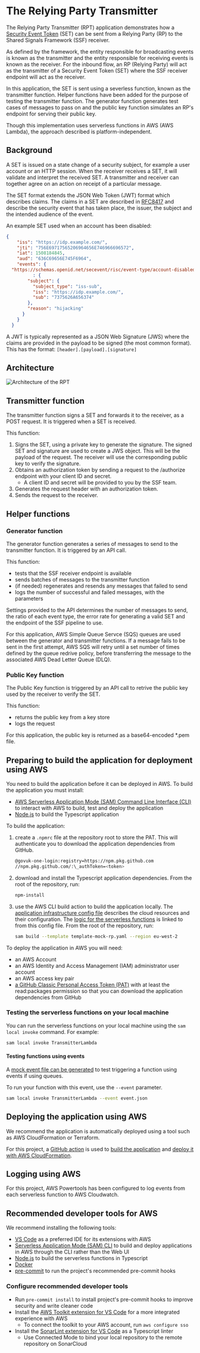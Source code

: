 # The Relying Party Transmitter

The Relying Party Transmitter (RPT) application demonstrates how a [Security Event Token](https://datatracker.ietf.org/doc/html/rfc8417) (SET) can be sent from a Relying Party (RP) to the Shared Signals Framework (SSF) receiver.

As defined by the framework, the entity responsible for broadcasting events is known as the transmitter and the entity responsible for receiving events is known as the receiver. For the inbound flow, an RP (Relying Party) will act as the transmitter of a Security Event Token (SET) where the SSF receiver endpoint will act as the receiver.

In this application, the SET is sent using a severless function, known as the transmitter function. Helper functions have been added for the purpose of testing the transmitter function. The generator function generates test cases of messages to pass on and the public key function simulates an RP's endpoint for serving their public key.

Though this implementation uses serverless functions in AWS (AWS Lambda), the approach described is platform-independent.

## Background

A SET is issued on a state change of a security subject, for example a user account or an HTTP session. When the receiver receives a SET, it will validate and interpret the received SET. A transmitter and receiver can together agree on an action on receipt of a particular message.

The SET format extends the JSON Web Token (JWT) format which describes claims. The claims in a SET are described in [RFC8417](https://datatracker.ietf.org/doc/html/rfc8417) and describe the security event that has taken place, the issuer, the subject and the intended audience of the event.

An example SET used when an account has been disabled:

```json
{
    "iss": "https://idp.example.com/",
    "jti": "756E69717565206964656E746966696572",
    "iat": 1508184845,
    "aud": "636C69656E745F6964",
    "events": {
  "https://schemas.openid.net/secevent/risc/event-type/account-disabled"
          : {
        "subject": {
          "subject_type": "iss-sub",
          "iss": "https://idp.example.com/",
          "sub": "7375626A656374"
        },
        "reason": "hijacking"
      }
    }
  }
```

A JWT is typically represented as a JSON Web Signature (JWS) where the claims are provided in the payload to be signed (the most common format). This has the format: `[header].[payload].[signature]`

## Architecture

![Architecture of the RPT](/READMEresources/MainArchitecture.png)

## Transmitter function

The transmitter function signs a SET and forwards it to the receiver, as a POST request. It is triggered when a SET is received.

This function:

1. Signs the SET, using a private key to generate the signature. The signed SET and signature are used to create a JWS object. This will be the payload of the request. The receiver will use the corresponding public key to verify the signature.
2. Obtains an authorization token by sending a request to the /authorize endpoint with your client ID and secret.
   - A client ID and secret will be provided to you by the SSF team.
3. Generates the request header with an authorization token.
4. Sends the request to the receiver.

## Helper functions

### Generator function

The generator function generates a series of messages to send to the transmitter function. It is triggered by an API call.

This function:

- tests that the SSF receiver endpoint is available
- sends batches of messages to the transmitter function
- (if needed) regenerates and resends any messages that failed to send
- logs the number of successful and failed messages, with the parameters

Settings provided to the API determines the number of messages to send, the ratio of each event type, the error rate for generating a valid SET and the endpoint of the SSF pipeline to use.

For this application, AWS Simple Queue Servce (SQS) queues are used between the generator and transmitter functions. If a message fails to be sent in the first attempt, AWS SQS will retry until  a set number of times defined by the queue redrive policy, before transferring the message to the associated AWS Dead Letter Queue (DLQ).

### Public Key function

The Public Key function is triggered by an API call to retrive the public key used by the receiver to verify the SET.

This function:

- returns the public key from a key store
- logs the request

For this application, the public key is returned as a base64-encoded *.pem file.

## Preparing to build the application for deployment using AWS

You need to build the application before it can be deployed in AWS. To build the application you must install:

- [AWS Serverless Application Mode (SAM) Command Line Interface (CLI)](https://docs.aws.amazon.com/serverless-application-model/latest/developerguide/serverless-sam-cli-install.html) to interact with AWS to build, test and deploy the application
- [Node.js](https://nodejs.org/en/download/current) to build the Typescript application

To build the application:

1. create a `.npmrc` file at the repository root to store the PAT. This will authenticate you to download the application dependencies from GitHub. 

   ```bash
   @govuk-one-login:registry=https://npm.pkg.github.com
   //npm.pkg.github.com/:\_authToken=<token>
   ```

2. download and install the Typescript application dependencies. From the root of the repository, run:

   ```bash
   npm-install
   ```

3. use the AWS CLI build action to build the application locally. The [application infrastructure config file](template-rpt.yaml) describes the cloud resources and their configuration. The [logic for the serverless functions](/src/lambdas/) is linked to from this config file. From the root of the repository, run:

   ```bash
   sam build --template template-mock-rp.yaml --region eu-west-2
   ```

To deploy the application in AWS you will need:

- an AWS Account
- an AWS Identity and Access Management (IAM) administrator user account
- an AWS access key pair
- [a GitHub Classic Personal Access Token (PAT)](https://docs.github.com/en/authentication/keeping-your-account-and-data-secure/managing-your-personal-access-tokens) with at least the read:packages permission so that you can download the application dependencies from GitHub

### Testing the serverless functions on your local machine

You can run the serverless functions on your local machine using the `sam local invoke` command. For example:

```bash
sam local invoke TransmitterLambda
```

#### Testing functions using events

A [mock event file can be generated](https://docs.aws.amazon.com/serverless-application-model/latest/developerguide/sam-cli-command-reference-sam-local-generate-event.html) to test triggering a function using events if using queues.

To run your function with this event, use the `--event` parameter.

 ```bash
 sam local invoke TransmitterLambda --event event.json
 ```

## Deploying the application using AWS

We recommend the application is automatically deployed using a tool such as AWS CloudFormation or Terraform.

For this project, a [GitHub action](.github/workflows/deploy-branch.yaml) is used to [build the application](.github/workflows/build.yaml) and [deploy it with AWS CloudFormation](.github/workflows/deploy-to-aws.yaml).

## Logging using AWS

For this project, AWS Powertools has been configured to log events from each serverless function to AWS Cloudwatch.

## Recommended developer tools for AWS

We recommend installing the following tools:

- [VS Code](https://code.visualstudio.com/download) as a preferred IDE for its extensions with AWS
- [Serverless Application Mode (SAM) CLI](https://docs.aws.amazon.com/serverless-application-model/latest/developerguide/serverless-sam-cli-install.html) to build and deploy applications in AWS through the CLI rather than the Web UI
- [Node.js](https://nodejs.org/en/) to build the serverless functions in Typescript
- [Docker](https://docs.docker.com/desktop/)
- [pre-commit](https://pre-commit.com) to run the project's recommended pre-commit hooks

### Configure recommended developer tools

- Run `pre-commit install` to install project's pre-commit hooks to improve security and write cleaner code
- Install the [AWS Toolkit extension for VS Code](https://docs.aws.amazon.com/toolkit-for-vscode/latest/userguide/welcome.html) for a more integrated experience with AWS
  - To connect the toolkit to your AWS account, run `aws configure sso`
- Install the [SonarLint extension for VS Code](https://marketplace.visualstudio.com/items?itemName=SonarSource.sonarlint-vscode) as a Typescript linter
  - Use Connected Mode to bind your local repository to the remote repository on SonarCloud
